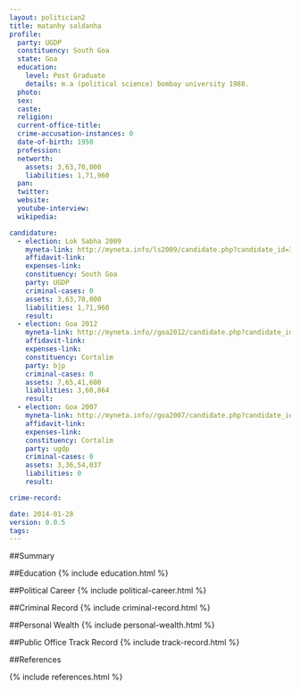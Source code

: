 ```yaml
---
layout: politician2
title: matanhy saldanha
profile: 
  party: UGDP
  constituency: South Goa
  state: Goa
  education: 
    level: Post Graduate
    details: m.a (political science) bombay university 1988.
  photo: 
  sex: 
  caste: 
  religion: 
  current-office-title: 
  crime-accusation-instances: 0
  date-of-birth: 1950
  profession: 
  networth: 
    assets: 3,63,70,000
    liabilities: 1,71,960
  pan: 
  twitter: 
  website: 
  youtube-interview: 
  wikipedia: 

candidature: 
  - election: Lok Sabha 2009
    myneta-link: http://myneta.info/ls2009/candidate.php?candidate_id=3215
    affidavit-link: 
    expenses-link: 
    constituency: South Goa 
    party: UGDP
    criminal-cases: 0
    assets: 3,63,70,000
    liabilities: 1,71,960
    result:  
  - election: Goa 2012
    myneta-link: http://myneta.info//goa2012/candidate.php?candidate_id=33
    affidavit-link: 
    expenses-link: 
    constituency: Cortalim 
    party: bjp
    criminal-cases: 0
    assets: 7,65,41,600
    liabilities: 3,60,864
    result:  
  - election: Goa 2007
    myneta-link: http://myneta.info//goa2007/candidate.php?candidate_id=62
    affidavit-link: 
    expenses-link: 
    constituency: Cortalim 
    party: ugdp
    criminal-cases: 0
    assets: 3,36,54,037
    liabilities: 0
    result:  

crime-record: 

date: 2014-01-28
version: 0.0.5
tags: 
---
```

##Summary


##Education
{% include education.html %}


##Political Career
{% include political-career.html %}


##Criminal Record
{% include criminal-record.html %}


##Personal Wealth
{% include personal-wealth.html %}


##Public Office Track Record
{% include track-record.html %}


##References


{% include references.html %}